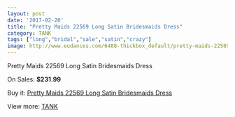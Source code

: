 ```yaml
---
layout: post
date: '2017-02-20'
title: "Pretty Maids 22569 Long Satin Bridesmaids Dress"
category: TANK
tags: ["long","bridal","sale","satin","crazy"]
image: http://www.eudances.com/6488-thickbox_default/pretty-maids-22569-long-satin-bridesmaids-dress.jpg
---
```

Pretty Maids 22569 Long Satin Bridesmaids Dress

On Sales: **$231.99**
<a href="https://www.eudances.com/en/tank/2372-pretty-maids-22569-long-satin-bridesmaids-dress.html"><amp-img layout="responsive" width="600" height="600" src="//www.eudances.com/6488-thickbox_default/pretty-maids-22569-long-satin-bridesmaids-dress.jpg" alt="Pretty Maids 22569 Long Satin Bridesmaids Dress 0" /></a>
<a href="https://www.eudances.com/en/tank/2372-pretty-maids-22569-long-satin-bridesmaids-dress.html"><amp-img layout="responsive" width="600" height="600" src="//www.eudances.com/6489-thickbox_default/pretty-maids-22569-long-satin-bridesmaids-dress.jpg" alt="Pretty Maids 22569 Long Satin Bridesmaids Dress 1" /></a>

Buy it: [Pretty Maids 22569 Long Satin Bridesmaids Dress](https://www.eudances.com/en/tank/2372-pretty-maids-22569-long-satin-bridesmaids-dress.html "Pretty Maids 22569 Long Satin Bridesmaids Dress")

View more: [TANK](https://www.eudances.com/en/28-tank "TANK")